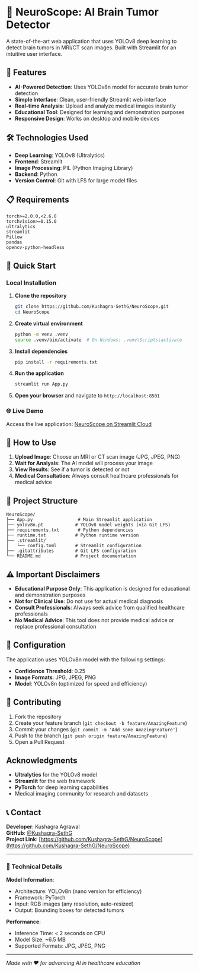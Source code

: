 # 🧠 NeuroScope: AI Brain Tumor Detector

A state-of-the-art web application that uses YOLOv8 deep learning to detect brain tumors in MRI/CT scan images. Built with Streamlit for an intuitive user interface.

## 🚀 Features

- **AI-Powered Detection**: Uses YOLOv8n model for accurate brain tumor detection
- **Simple Interface**: Clean, user-friendly Streamlit web interface
- **Real-time Analysis**: Upload and analyze medical images instantly
- **Educational Tool**: Designed for learning and demonstration purposes
- **Responsive Design**: Works on desktop and mobile devices

## 🛠️ Technologies Used

- **Deep Learning**: YOLOv8 (Ultralytics)
- **Frontend**: Streamlit
- **Image Processing**: PIL (Python Imaging Library)
- **Backend**: Python
- **Version Control**: Git with LFS for large model files

## 📋 Requirements

```
torch>=2.0.0,<2.6.0
torchvision>=0.15.0
ultralytics
streamlit
Pillow
pandas
opencv-python-headless
```

## 🚀 Quick Start

### Local Installation

1. **Clone the repository**
   ```bash
   git clone https://github.com/Kushagra-SethG/NeuroScope.git
   cd NeuroScope
   ```

2. **Create virtual environment**
   ```bash
   python -m venv .venv
   source .venv/bin/activate  # On Windows: .venv\Scripts\activate
   ```

3. **Install dependencies**
   ```bash
   pip install -r requirements.txt
   ```

4. **Run the application**
   ```bash
   streamlit run App.py
   ```

5. **Open your browser** and navigate to `http://localhost:8501`

### 🌐 Live Demo

Access the live application: [NeuroScope on Streamlit Cloud](https://your-app-url.streamlit.app)

## 📱 How to Use

1. **Upload Image**: Choose an MRI or CT scan image (JPG, JPEG, PNG)
2. **Wait for Analysis**: The AI model will process your image
3. **View Results**: See if a tumor is detected or not
4. **Medical Consultation**: Always consult healthcare professionals for medical advice

## 📁 Project Structure

```
NeuroScope/
├── App.py                 # Main Streamlit application
├── yolov8n.pt            # YOLOv8 model weights (via Git LFS)
├── requirements.txt       # Python dependencies
├── runtime.txt           # Python runtime version
├── .streamlit/
│   └── config.toml       # Streamlit configuration
├── .gitattributes        # Git LFS configuration
└── README.md             # Project documentation
```

## ⚠️ Important Disclaimers

- **Educational Purpose Only**: This application is designed for educational and demonstration purposes
- **Not for Clinical Use**: Do not use for actual medical diagnosis
- **Consult Professionals**: Always seek advice from qualified healthcare professionals
- **No Medical Advice**: This tool does not provide medical advice or replace professional consultation

## 🔧 Configuration

The application uses YOLOv8n model with the following settings:
- **Confidence Threshold**: 0.25
- **Image Formats**: JPG, JPEG, PNG
- **Model**: YOLOv8n (optimized for speed and efficiency)

## 🤝 Contributing

1. Fork the repository
2. Create your feature branch (`git checkout -b feature/AmazingFeature`)
3. Commit your changes (`git commit -m 'Add some AmazingFeature'`)
4. Push to the branch (`git push origin feature/AmazingFeature`)
5. Open a Pull Request

##  Acknowledgments

- **Ultralytics** for the YOLOv8 model
- **Streamlit** for the web framework
- **PyTorch** for deep learning capabilities
- Medical imaging community for research and datasets

## 📞 Contact

**Developer**: Kushagra Agrawal  
**GitHub**: [@Kushagra-SethG](https://github.com/Kushagra-SethG)  
**Project Link**: [https://github.com/Kushagra-SethG/NeuroScope](https://github.com/Kushagra-SethG/NeuroScope)

---

### 🔬 Technical Details

**Model Information**:
- Architecture: YOLOv8n (nano version for efficiency)
- Framework: PyTorch
- Input: RGB images (any resolution, auto-resized)
- Output: Bounding boxes for detected tumors

**Performance**:
- Inference Time: < 2 seconds on CPU
- Model Size: ~6.5 MB
- Supported Formats: JPG, JPEG, PNG

---

*Made with ❤️ for advancing AI in healthcare education*
